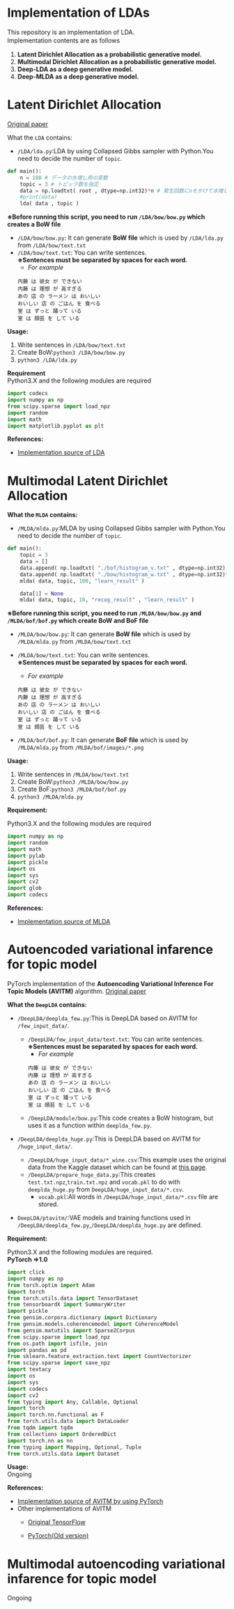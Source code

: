 # Implementation of LDAs
This repository is an implementation of LDA.  
Implementation contents are as follows　　
1. **Latent Dirichlet Allocation as a probabilistic generative model.**
2. **Multimodal Dirichlet Allocation as a probabilistic generative model.**
3. **Deep-LDA as a deep generative model.**
4. **Deep-MLDA as a deep generative model.**

# Latent Dirichlet Allocation
[Original paper](http://www.jmlr.org/papers/volume3/blei03a/blei03a.pdf)  

What the `LDA` contains:  

- `/LDA/lda.py`:LDA by using Collapsed Gibbs sampler with Python.You need to decide the number of `topic`.
```python
def main():
    n = 100 # データの水増し用の変数
    topic = 3 # トピック数を指定
    data = np.loadtxt( root , dtype=np.int32)*n # 発生回数にnをかけて水増し可能
    #print(data)
    lda( data , topic )
```
**※Before running this script, you need to run  `/LDA/bow/bow.py` which creates a BoW file**
- `/LDA/bow/bow.py`: It can generate **BoW file** which is used by `/LDA/lda.py` from `/LDA/bow/text.txt`
- `/LDA/bow/text.txt`: You can write  sentences.   
**※Sentences must be separated by spaces for each word.**
    - *For example*
    ```
    内藤 は 彼女 が できない
    内藤 は 理想 が 高すぎる
    あの 店 の ラーメン は おいしい
    おいしい 店 の ごはん を 食べる
    室 は ずっと 踊って いる
    室 は 顔芸 を して いる
    ```
**Usage:**  
1. Write sentences in `/LDA/bow/text.txt`  
2. Create BoW:`python3 /LDA/bow/bow.py`  
3. `python3 /LDA/lda.py`  

**Requirement**  
Python3.X and the following modules are required  
```python
import codecs
import numpy as np
from scipy.sparse import load_npz
import random
import math
import matplotlib.pyplot as plt
```
**References:**
- [Implementation source of LDA](https://github.com/naka-tomo/LDA-PY)

# Multimodal Latent Dirichlet Allocation

**What the `MLDA` contains:**  

- `/MLDA/mlda.py`:MLDA by using Collapsed Gibbs sampler with Python.You need to decide the number of `topic`.
```python
def main():
    topic = 3
    data = []
    data.append( np.loadtxt( "./bof/histogram_v.txt" , dtype=np.int32) )
    data.append( np.loadtxt( "./bow/histogram_w.txt" , dtype=np.int32)*5 )
    mlda( data, topic, 100, "learn_result" )

    data[1] = None
    mlda( data, topic, 10, "recog_result" , "learn_result" )
```
**※Before running this script, you need to run `/MLDA/bow/bow.py` and `/MLDA/bof/bof.py` which create BoW and BoF file**
- `/MLDA/bow/bow.py`: It can generate **BoW file** which is used by `/MLDA/mlda.py` from `/MLDA/bow/text.txt`
- `/MLDA/bow/text.txt`: You can write  sentences.  
**※Sentences must be separated by spaces for each word.**
    - *For example*
    ```
    内藤 は 彼女 が できない
    内藤 は 理想 が 高すぎる
    あの 店 の ラーメン は おいしい
    おいしい 店 の ごはん を 食べる
    室 は ずっと 踊って いる
    室 は 顔芸 を して いる
    ```

- `/MLDA/bof/bof.py`: It can generate **BoF file** which is used by `/MLDA/mlda.py` from `/MLDA/bof/images/*.png`

**Usage:**  
1. Write sentences in `/MLDA/bow/text.txt`  
2. Create BoW:`python3 /MLDA/bow/bow.py`  
3. Create BoF:`python3 /MLDA/bof/bof.py`  
4. `python3 /MLDA/mlda.py`  

**Requirement:**  

Python3.X and the following modules are required

```python
import numpy as np
import random
import math
import pylab
import pickle
import os
import sys
import cv2
import glob
import codecs
```
**References:**
- [Implementation source of MLDA](https://github.com/naka-tomo/MLDA-PY)

# Autoencoded variational infarence for topic model

PyTorch implementation of the **Autoencoding Variational Inference For Topic Models (AVITM)** algorithm.
[Original paper](https://arxiv.org/abs/1703.01488)

**What the `DeepLDA` contains:**  

- `/DeepLDA/deeplda_few.py`:This is DeepLDA based on AVITM for `/few_input_data/`.
    - `/DeepLDA/few_input_data/text.txt`: You can write  sentences.  
     **※Sentences must be separated by spaces for each word.**
        - *For example*
        ```
        内藤 は 彼女 が できない
        内藤 は 理想 が 高すぎる
        あの 店 の ラーメン は おいしい
        おいしい 店 の ごはん を 食べる
        室 は ずっと 踊って いる
        室 は 顔芸 を して いる
        ```
    - `/DeepLDA/module/bow.py`:This code creates a BoW histogram, but uses it as a function within `deeplda_few.py`.

- `/DeepLDA/deeplda_huge.py`:This is DeepLDA based on AVITM for `/huge_input_data/`.
    - `/DeepLDA/huge_input_data/*_wine.csv`:This example uses the original data from the Kaggle dataset which can be found at [this page](https://www.kaggle.com/zynicide/wine-reviews).  
    - `/DeepLDA/prepare_huge_data.py`:This creates `test.txt.npz`,`train.txt.npz` and `vocab.pkl` to do with `deeplda_huge.py` from `DeepLDA/huge_input_data/*.csv`.
        - `vocab.pkl`:All words in `/DeepLDA/huge_input_data/*.csv` file are stored.
- `DeepLDA/ptavitm/`:VAE models and training functions used in `/DeepLDA/deeplda_few.py`,`/DeepLDA/deeplda_huge.py` are defined.  

**Requirement:**

Python3.X and the following modules are required.  
**PyTorch =>1.0**
```python
import click
import numpy as np
from torch.optim import Adam
import torch
from torch.utils.data import TensorDataset
from tensorboardX import SummaryWriter
import pickle
from gensim.corpora.dictionary import Dictionary
from gensim.models.coherencemodel import CoherenceModel
from gensim.matutils import Sparse2Corpus
from scipy.sparse import load_npz
from os.path import isfile, join
import pandas as pd
from sklearn.feature_extraction.text import CountVectorizer
from scipy.sparse import save_npz
import textacy
import os
import sys
import codecs
import cv2
from typing import Any, Callable, Optional
import torch
import torch.nn.functional as F
from torch.utils.data import DataLoader
from tqdm import tqdm
from collections import OrderedDict
import torch.nn as nn
from typing import Mapping, Optional, Tuple
from torch.utils.data import Dataset
```

**Usage:**  
Ongoing

**References:**
- [Implementation source of AVITM by using PyTorch](https://github.com/vlukiyanov/pt-avitm)
- Other implementations of AVITM
    - [Original TensorFlow](https://github.com/akashgit/autoencoding_vi_for_topic_models)

    - [PyTorch(Old version)](https://github.com/hyqneuron/pytorch-avitm)

# Multimodal autoencoding variational infarence for topic model
Ongoing
